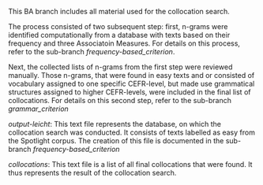 </p> This BA branch includes all material used for the collocation search. 
</p> The process consisted of two subsequent step: first, n-grams were identified computationally from a database with texts based on their frequency and three Associatoin Measures. For details on this process, refer to the sub-branch <i>frequency-based_criterion</i>. 
</p> Next, the collected lists of n-grams from the first step were reviewed manually. Those n-grams, that were found in easy texts and or consisted of vocabulary assigned to one specific CEFR-level, but made use grammatical structures assigned to higher CEFR-levels, were included in the final list of collocations. For details on this second step, refer to the sub-branch <i>grammar_criterion</i>
</p> <i>output-leicht</i>: This text file represents the database, on which the collocation search was conducted. It consists of texts labelled as easy from the Spotlight corpus. The creation of this file is documented in the sub-branch <i>frequency-based_criterion</i></p> 
</p> <i>collocations</i>: This text file is a list of all final collocations that were found. It thus represents the result of the collocation search. </p>
